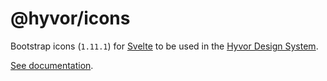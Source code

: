 # @hyvor/icons

Bootstrap icons (`1.11.1`) for [Svelte](https://svelte.dev/) to be used in the [Hyvor Design System](https://github.com/hyvor/design).

[See documentation](https://hyvor.com/design).
